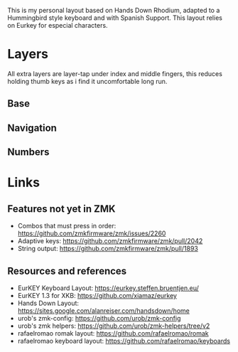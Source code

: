 This is my personal layout based on Hands Down Rhodium, adapted to a Hummingbird style keyboard and with Spanish Support.
This layout relies on Eurkey for especial characters.

# Layers
All extra layers are layer-tap under index and middle fingers, this reduces holding thumb keys as i find it uncomfortable long run. 
## Base
## Navigation
## Numbers

# Links
## Features not yet in ZMK
- Combos that must press in order: https://github.com/zmkfirmware/zmk/issues/2260
- Adaptive keys: https://github.com/zmkfirmware/zmk/pull/2042
- String output: https://github.com/zmkfirmware/zmk/pull/1893

## Resources and references
- EurKEY Keyboard Layout: https://eurkey.steffen.bruentjen.eu/
- EurKEY 1.3 for XKB: https://github.com/xiamaz/eurkey
- Hands Down Layout: https://sites.google.com/alanreiser.com/handsdown/home
- urob's zmk-config: https://github.com/urob/zmk-config
- urob's zmk helpers: https://github.com/urob/zmk-helpers/tree/v2
- rafaelromao romak layout: https://github.com/rafaelromao/romak
- rafaelromao keyboard layout: https://github.com/rafaelromao/keyboards

